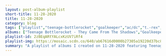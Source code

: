 ```yaml
---
layout: post-album-playlist
short-title: 11-28-2020
title: 11-28-2020
category: blog
tags: ["playlist","teenage-bottlerocket","goalkeeper","ac/dc","t.-rex","tilo-alpermann","sir-sly","sir-sly","sir-sly","sir-sly"]
albums: ["Teenage Bottlerocket - They Came From The Shadows","Goalkeeper - Life in Slow Motion","AC/DC - Let There Be Rock","T. Rex - Electric Warrior [Expanded & Remastered]","Tilo Alpermann - The Night of the Rabbit (Original Daedalic Entertainment Game Soundtrack)","Sir Sly - Material Boy","Sir Sly - All Your Love","Sir Sly - Little Deaths","Sir Sly - Don't You Worry, Honey"]
playlist-id: 2zBEqARtYALcxKzUV7iRf4
playlist-img: https://mosaic.scdn.co/640/ab67616d0000b27305a19220d37bc871db939b64ab67616d0000b2732d2b506ac1fff4498097fd42ab67616d0000b2737762663eeab308df9d240cd0ab67616d0000b273cde27b26fbe36b881fc1abd4
summary: "A playlist of albums I created on 11-28-2020 featuring Teenage Bottlerocket, Goalkeeper, AC/DC, T. Rex, Tilo Alpermann, Sir Sly, Sir Sly, Sir Sly, and Sir Sly."
---
```

